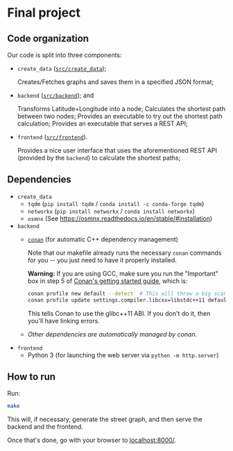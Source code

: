 # Final project

## Code organization

Our code is split into three components:

- `create_data` ([`src/create_data`](/src/create_data));

  Creates/Fetches graphs and saves them in a specified JSON format;

- `backend` ([`src/backend`](/src/backend)); and

  Transforms Latitude+Longitude into a node;
  Calculates the shortest path between two nodes;
  Provides an executable to try out the shortest path calculation;
  Provides an executable that serves a REST API;

- `frontend` ([`src/frontend`](/src/frontend)).

  Provides a nice user interface that uses the aforementioned REST API (provided by the `backend`) to calculate the shortest paths;

## Dependencies

- `create_data`
  - `tqdm` (`pip install tqdm` / `conda install -c conda-forge tqdm`)
  - `networkx` (`pip install networkx` / `conda install networkx`)
  - `osmnx` (See https://osmnx.readthedocs.io/en/stable/#installation)
- `backend`
  - [`conan`](https://conan.io/) (for automatic C++ dependency management)

    Note that our makefile already runs the necessary `conan` commands for you -- you just need to have it properly installed.

    **Warning:** If you are using GCC, make sure you run the "Important" box in step 5 of [Conan's getting started guide](https://docs.conan.io/en/latest/getting_started.html), which is:

    ```sh
    conan profile new default --detect  # This will throw a big scary warning, but all it tells you is to run the following command:
    conan profile update settings.compiler.libcxx=libstdc++11 default
    ```

    This tells Conan to use the glibc++11 ABI. If you don't do it, then you'll have linking errors.
  - _Other dependencies are automatically managed by conan._
- `frontend`
  - Python 3 (for launching the web server via `python -m http.server`)

## How to run

Run:

```sh
make
```

This will, if necessary, generate the street graph, and then serve the backend and the frontend.

Once that's done, go with your browser to [localhost:8000/](http://localhost:8000/).
